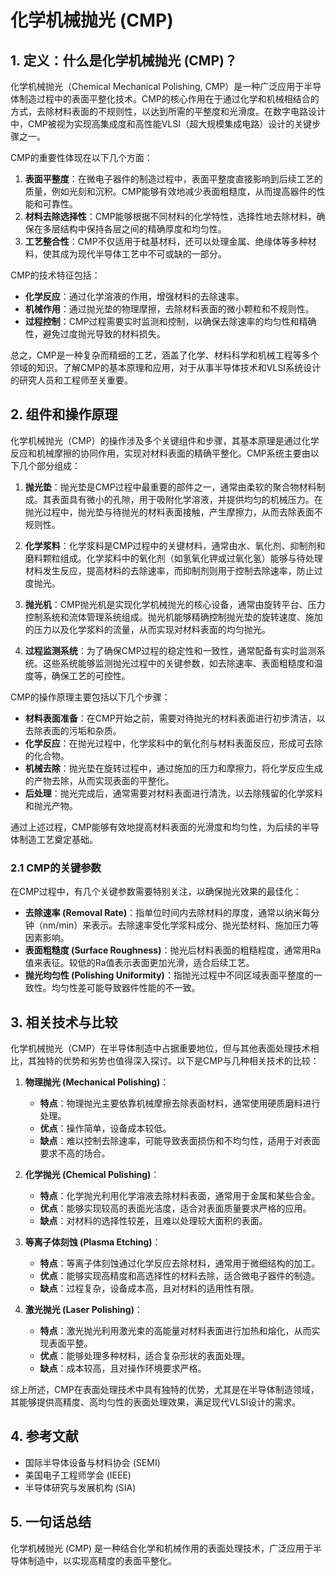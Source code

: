 # 化学机械抛光 (CMP)

## 1. 定义：什么是**化学机械抛光 (CMP)**？
化学机械抛光（Chemical Mechanical Polishing, CMP）是一种广泛应用于半导体制造过程中的表面平整化技术。CMP的核心作用在于通过化学和机械相结合的方式，去除材料表面的不规则性，以达到所需的平整度和光滑度。在数字电路设计中，CMP被视为实现高集成度和高性能VLSI（超大规模集成电路）设计的关键步骤之一。

CMP的重要性体现在以下几个方面：
1. **表面平整度**：在微电子器件的制造过程中，表面平整度直接影响到后续工艺的质量，例如光刻和沉积。CMP能够有效地减少表面粗糙度，从而提高器件的性能和可靠性。
2. **材料去除选择性**：CMP能够根据不同材料的化学特性，选择性地去除材料，确保在多层结构中保持各层之间的精确厚度和均匀性。
3. **工艺整合性**：CMP不仅适用于硅基材料，还可以处理金属、绝缘体等多种材料，使其成为现代半导体工艺中不可或缺的一部分。

CMP的技术特征包括：
- **化学反应**：通过化学溶液的作用，增强材料的去除速率。
- **机械作用**：通过抛光垫的物理摩擦，去除材料表面的微小颗粒和不规则性。
- **过程控制**：CMP过程需要实时监测和控制，以确保去除速率的均匀性和精确性，避免过度抛光导致的材料损失。

总之，CMP是一种复杂而精细的工艺，涵盖了化学、材料科学和机械工程等多个领域的知识。了解CMP的基本原理和应用，对于从事半导体技术和VLSI系统设计的研究人员和工程师至关重要。

## 2. 组件和操作原理
化学机械抛光（CMP）的操作涉及多个关键组件和步骤，其基本原理是通过化学反应和机械摩擦的协同作用，实现对材料表面的精确平整化。CMP系统主要由以下几个部分组成：

1. **抛光垫**：抛光垫是CMP过程中最重要的部件之一，通常由柔软的聚合物材料制成。其表面具有微小的孔隙，用于吸附化学溶液，并提供均匀的机械压力。在抛光过程中，抛光垫与待抛光的材料表面接触，产生摩擦力，从而去除表面不规则性。

2. **化学浆料**：化学浆料是CMP过程中的关键材料，通常由水、氧化剂、抑制剂和磨料颗粒组成。化学浆料中的氧化剂（如氢氧化钾或过氧化氢）能够与待处理材料发生反应，提高材料的去除速率，而抑制剂则用于控制去除速率，防止过度抛光。

3. **抛光机**：CMP抛光机是实现化学机械抛光的核心设备，通常由旋转平台、压力控制系统和流体管理系统组成。抛光机能够精确控制抛光垫的旋转速度、施加的压力以及化学浆料的流量，从而实现对材料表面的均匀抛光。

4. **过程监测系统**：为了确保CMP过程的稳定性和一致性，通常配备有实时监测系统。这些系统能够监测抛光过程中的关键参数，如去除速率、表面粗糙度和温度等，确保工艺的可控性。

CMP的操作原理主要包括以下几个步骤：
- **材料表面准备**：在CMP开始之前，需要对待抛光的材料表面进行初步清洁，以去除表面的污垢和杂质。
- **化学反应**：在抛光过程中，化学浆料中的氧化剂与材料表面反应，形成可去除的化合物。
- **机械去除**：抛光垫在旋转过程中，通过施加的压力和摩擦力，将化学反应生成的产物去除，从而实现表面的平整化。
- **后处理**：抛光完成后，通常需要对材料表面进行清洗，以去除残留的化学浆料和抛光产物。

通过上述过程，CMP能够有效地提高材料表面的光滑度和均匀性，为后续的半导体制造工艺奠定基础。

### 2.1 CMP的关键参数
在CMP过程中，有几个关键参数需要特别关注，以确保抛光效果的最佳化：
- **去除速率 (Removal Rate)**：指单位时间内去除材料的厚度，通常以纳米每分钟（nm/min）来表示。去除速率受化学浆料成分、抛光垫材料、施加压力等因素影响。
- **表面粗糙度 (Surface Roughness)**：抛光后材料表面的粗糙程度，通常用Ra值来表征。较低的Ra值表示表面更加光滑，适合后续工艺。
- **抛光均匀性 (Polishing Uniformity)**：指抛光过程中不同区域表面平整度的一致性。均匀性差可能导致器件性能的不一致。

## 3. 相关技术与比较
化学机械抛光（CMP）在半导体制造中占据重要地位，但与其他表面处理技术相比，其独特的优势和劣势也值得深入探讨。以下是CMP与几种相关技术的比较：

1. **物理抛光 (Mechanical Polishing)**：
   - **特点**：物理抛光主要依靠机械摩擦去除表面材料，通常使用硬质磨料进行处理。
   - **优点**：操作简单，设备成本较低。
   - **缺点**：难以控制去除速率，可能导致表面损伤和不均匀性，适用于对表面要求不高的场合。

2. **化学抛光 (Chemical Polishing)**：
   - **特点**：化学抛光利用化学溶液去除材料表面，通常用于金属和某些合金。
   - **优点**：能够实现较高的表面光洁度，适合对表面质量要求严格的应用。
   - **缺点**：对材料的选择性较差，且难以处理较大面积的表面。

3. **等离子体刻蚀 (Plasma Etching)**：
   - **特点**：等离子体刻蚀通过化学反应去除材料，通常用于微细结构的加工。
   - **优点**：能够实现高精度和高选择性的材料去除，适合微电子器件的制造。
   - **缺点**：过程复杂，设备成本高，且对材料的适用性有限。

4. **激光抛光 (Laser Polishing)**：
   - **特点**：激光抛光利用激光束的高能量对材料表面进行加热和熔化，从而实现表面平整。
   - **优点**：能够处理多种材料，适合复杂形状的表面处理。
   - **缺点**：成本较高，且对操作环境要求严格。

综上所述，CMP在表面处理技术中具有独特的优势，尤其是在半导体制造领域，其能够提供高精度、高均匀性的表面处理效果，满足现代VLSI设计的需求。

## 4. 参考文献
- 国际半导体设备与材料协会 (SEMI)
- 美国电子工程师学会 (IEEE)
- 半导体研究与发展机构 (SIA)

## 5. 一句话总结
化学机械抛光 (CMP) 是一种结合化学和机械作用的表面处理技术，广泛应用于半导体制造中，以实现高精度的表面平整化。
